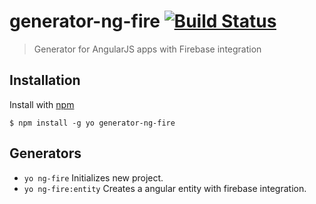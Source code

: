 # generator-ng-fire [![Build Status](https://travis-ci.org/jackrobertscott/generator-aphelion.svg)](https://travis-ci.org/jackrobertscott/generator-ng-fire)
> Generator for AngularJS apps with Firebase integration

## Installation
Install with [npm](https://npmjs.org/package/generator-ng-fire)

```
$ npm install -g yo generator-ng-fire
```

## Generators
- `yo ng-fire` Initializes new project.
- `yo ng-fire:entity` Creates a angular entity with firebase integration.
